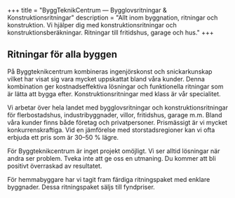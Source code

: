 +++
title = "ByggTeknikCentrum — Bygglovsritningar & Konstruktionsritningar"
description = "Allt inom byggnation, ritningar och konstruktion. Vi hjälper dig med konstruktionsritningar och konstruktionsberäkningar. Ritningar till fritidshus, garage och hus."
+++

## Ritningar för alla byggen

På Byggteknikcentrum kombineras ingenjörskonst och snickarkunskap vilket har visat sig vara mycket uppskattat bland våra kunder. Denna kombination ger kostnadseffektiva lösningar och funktionella ritningar som är lätta att bygga efter. Konstruktionsritningar med klass är vår specialitet.

Vi arbetar över hela landet med bygglovsritningar och konstruktionsritningar för flerbostadshus, industribyggnader, villor, fritidshus, garage m.m. Bland våra kunder finns både företag och privatpersoner. Prismässigt är vi mycket konkurrenskraftiga. Vid en jämförelse med storstadsregioner kan vi ofta erbjuda ett pris som är 30–50 % lägre.

För Byggteknikcentrum är inget projekt omöjligt. Vi ser alltid lösningar när andra ser problem. Tveka inte att ge oss en utmaning. Du kommer att bli positivt överraskad av resultatet.

För hemmabyggare har vi tagit fram färdiga ritningspaket med enklare byggnader. Dessa ritningspaket säljs till fyndpriser.